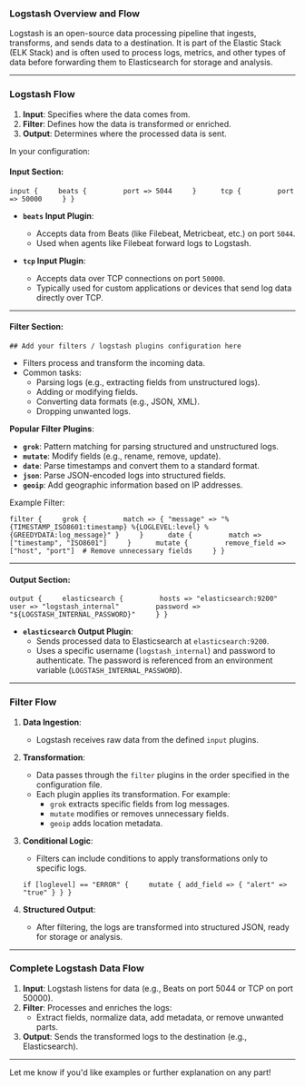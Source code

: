 ### Logstash Overview and Flow

Logstash is an open-source data processing pipeline that ingests, transforms, and sends data to a destination. It is part of the Elastic Stack (ELK Stack) and is often used to process logs, metrics, and other types of data before forwarding them to Elasticsearch for storage and analysis.

* * *

### **Logstash Flow**

1.  **Input**: Specifies where the data comes from.
2.  **Filter**: Defines how the data is transformed or enriched.
3.  **Output**: Determines where the processed data is sent.

In your configuration:

#### Input Section:


`input {     beats {         port => 5044     }      tcp {         port => 50000     } }`

*   **`beats` Input Plugin**:

    *   Accepts data from Beats (like Filebeat, Metricbeat, etc.) on port `5044`.
    *   Used when agents like Filebeat forward logs to Logstash.
*   **`tcp` Input Plugin**:

    *   Accepts data over TCP connections on port `50000`.
    *   Typically used for custom applications or devices that send log data directly over TCP.

* * *

#### Filter Section:


`## Add your filters / logstash plugins configuration here`

*   Filters process and transform the incoming data.
*   Common tasks:
    *   Parsing logs (e.g., extracting fields from unstructured logs).
    *   Adding or modifying fields.
    *   Converting data formats (e.g., JSON, XML).
    *   Dropping unwanted logs.

**Popular Filter Plugins**:

*   **`grok`**: Pattern matching for parsing structured and unstructured logs.
*   **`mutate`**: Modify fields (e.g., rename, remove, update).
*   **`date`**: Parse timestamps and convert them to a standard format.
*   **`json`**: Parse JSON-encoded logs into structured fields.
*   **`geoip`**: Add geographic information based on IP addresses.

Example Filter:


`filter {     grok {         match => { "message" => "%{TIMESTAMP_ISO8601:timestamp} %{LOGLEVEL:level} %{GREEDYDATA:log_message}" }     }      date {         match => ["timestamp", "ISO8601"]     }      mutate {         remove_field => ["host", "port"]  # Remove unnecessary fields     } }`

* * *

#### Output Section:


`output {     elasticsearch {         hosts => "elasticsearch:9200"         user => "logstash_internal"         password => "${LOGSTASH_INTERNAL_PASSWORD}"     } }`

*   **`elasticsearch` Output Plugin**:
    *   Sends processed data to Elasticsearch at `elasticsearch:9200`.
    *   Uses a specific username (`logstash_internal`) and password to authenticate. The password is referenced from an environment variable (`LOGSTASH_INTERNAL_PASSWORD`).

* * *

### **Filter Flow**

1.  **Data Ingestion**:

    *   Logstash receives raw data from the defined `input` plugins.
2.  **Transformation**:

    *   Data passes through the `filter` plugins in the order specified in the configuration file.
    *   Each plugin applies its transformation. For example:
        *   `grok` extracts specific fields from log messages.
        *   `mutate` modifies or removes unnecessary fields.
        *   `geoip` adds location metadata.
3.  **Conditional Logic**:

    *   Filters can include conditions to apply transformations only to specific logs.

    `if [loglevel] == "ERROR" {     mutate { add_field => { "alert" => "true" } } }`

4.  **Structured Output**:

    *   After filtering, the logs are transformed into structured JSON, ready for storage or analysis.

* * *

### **Complete Logstash Data Flow**

1.  **Input**: Logstash listens for data (e.g., Beats on port 5044 or TCP on port 50000).
2.  **Filter**: Processes and enriches the logs:
    *   Extract fields, normalize data, add metadata, or remove unwanted parts.
3.  **Output**: Sends the transformed logs to the destination (e.g., Elasticsearch).

* * *

Let me know if you'd like examples or further explanation on any part!
